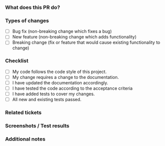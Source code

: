 <!--- Provide a general summary of your changes in the Title above -->

### What does this PR do?
<!--- Describe your changes in detail -->

### Types of changes
<!--- What types of changes does your code introduce? Put an `x` in all the boxes that apply: -->

- [ ] Bug fix (non-breaking change which fixes a bug)
- [ ] New feature (non-breaking change which adds functionality)
- [ ] Breaking change (fix or feature that would cause existing functionality to change)

### Checklist
<!--- Go over all the following points, and put an `x` in all the boxes that apply. -->

- [ ] My code follows the code style of this project.
- [ ] My change requires a change to the documentation.
- [ ] I have updated the documentation accordingly.
- [ ] I have tested the code according to the acceptance criteria
- [ ] I have added tests to cover my changes.
- [ ] All new and existing tests passed.

### Related tickets
<!--- Please link the backlog item/issue here, e.g. AB#xxxxx -->

### Screenshots / Test results
<!--- If applicable, add screenshots and proof of acceptance criteria here -->

### Additional notes
<!--- Any other information, optional -->
